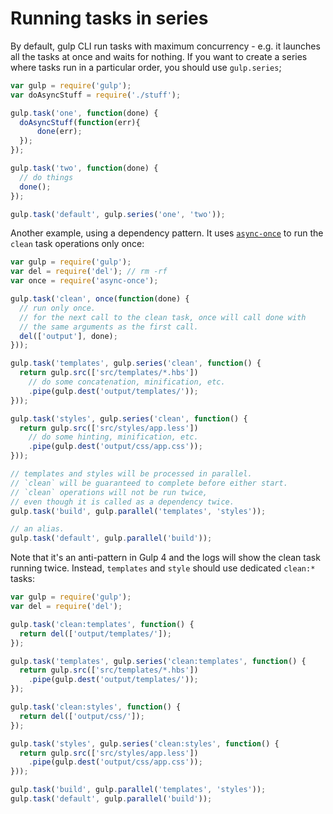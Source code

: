 <!-- front-matter
id: running-tasks-in-series
title: Running Tasks in Series
-->

# Running tasks in series

By default, gulp CLI run tasks with maximum concurrency - e.g. it launches
all the tasks at once and waits for nothing. If you want to create a series
where tasks run in a particular order, you should use `gulp.series`;

```js
var gulp = require('gulp');
var doAsyncStuff = require('./stuff');

gulp.task('one', function(done) {
  doAsyncStuff(function(err){
      done(err);
  });
});

gulp.task('two', function(done) {
  // do things
  done();
});

gulp.task('default', gulp.series('one', 'two'));
```

Another example, using a dependency pattern. It uses
[`async-once`](https://www.npmjs.com/package/async-once) to run the `clean`
task operations only once:
```js
var gulp = require('gulp');
var del = require('del'); // rm -rf
var once = require('async-once');

gulp.task('clean', once(function(done) {
  // run only once.
  // for the next call to the clean task, once will call done with
  // the same arguments as the first call.
  del(['output'], done);
}));

gulp.task('templates', gulp.series('clean', function() {
  return gulp.src(['src/templates/*.hbs'])
    // do some concatenation, minification, etc.
    .pipe(gulp.dest('output/templates/'));
}));

gulp.task('styles', gulp.series('clean', function() {
  return gulp.src(['src/styles/app.less'])
    // do some hinting, minification, etc.
    .pipe(gulp.dest('output/css/app.css'));
}));

// templates and styles will be processed in parallel.
// `clean` will be guaranteed to complete before either start.
// `clean` operations will not be run twice,
// even though it is called as a dependency twice.
gulp.task('build', gulp.parallel('templates', 'styles'));

// an alias.
gulp.task('default', gulp.parallel('build'));
```

Note that it's an anti-pattern in Gulp 4 and the logs will show the clean task
running twice. Instead, `templates` and `style` should use dedicated `clean:*`
tasks:
```js
var gulp = require('gulp');
var del = require('del');

gulp.task('clean:templates', function() {
  return del(['output/templates/']);
});

gulp.task('templates', gulp.series('clean:templates', function() {
  return gulp.src(['src/templates/*.hbs'])
    .pipe(gulp.dest('output/templates/'));
});

gulp.task('clean:styles', function() {
  return del(['output/css/']);
});

gulp.task('styles', gulp.series('clean:styles', function() {
  return gulp.src(['src/styles/app.less'])
    .pipe(gulp.dest('output/css/app.css'));
}));

gulp.task('build', gulp.parallel('templates', 'styles'));
gulp.task('default', gulp.parallel('build'));
```
